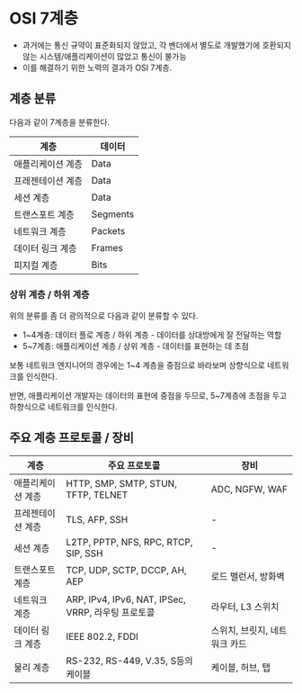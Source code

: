 # OSI 7계층

+ 과거에는 통신 규약이 표준화되지 않았고, 각 벤더에서 별도로 개발했기에 호환되지 않는 시스템/애플리케이션이 많았고 통신이 불가능
+ 이를 해결하기 위한 노력의 결과가 OSI 7계층.

## 계층 분류

다음과 같이 7계층을 분류한다.

| 계층        | 데이터  |
| ---------- | ----- |
| 애플리케이션 계층 | Data |
| 프레젠테이션 계층 | Data | 
| 세션 계층 | Data | 
| 트랜스포트 계층 | Segments | 
| 네트워크 계층 | Packets | 
| 데이터 링크 계층 | Frames | 
| 피지컬 계층 | Bits | 

### 상위 계층 / 하위 계층

위의 분류를 좀 더 광의적으로 다음과 같이 분류할 수 있다.

+ 1~4계층: 데이터 플로 계층 / 하위 계층 - 데이터를 상대방에게 잘 전달하는 역할
+ 5~7계층: 애플리케이션 계층 / 상위 계층 - 데이터를 표현하는 데 초점

보통 네트워크 엔지니어의 경우에는 1~4 계층을 중점으로 바라보며 상향식으로 네트워크를 인식한다.

반면, 애플리케이션 개발자는 데이터의 표현에 중점을 두므로, 5~7계층에 초점을 두고 하향식으로 네트워크를 인식한다.


## 주요 계층 프로토콜 / 장비

| 계층 | 주요 프로토콜 | 장비 | 
| --- | --- | --- | 
| 애플리케이션 계층 | HTTP, SMP, SMTP, STUN, TFTP, TELNET | ADC, NGFW, WAF |
| 프레젠테이션 계층 | TLS, AFP, SSH | - |
| 세션 계층 | L2TP, PPTP, NFS, RPC, RTCP, SIP, SSH | - | 
| 트랜스포트 계층 | TCP, UDP, SCTP, DCCP, AH, AEP | 로드 밸런서, 방화벽 | 
| 네트워크 계층 | ARP, IPv4, IPv6, NAT, IPSec, VRRP, 라우팅 프로토콜 | 라우터, L3 스위치 | 
| 데이터 링크 계층 | IEEE 802.2, FDDI | 스위치, 브릿지, 네트워크 카드 | 
| 물리 계층 | RS-232, RS-449, V.35, S등의 케이블 | 케이블, 허브, 탭 | 